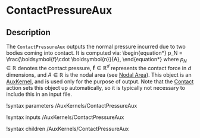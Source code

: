 # ContactPressureAux

## Description

The `ContactPressureAux` outputs the normal pressure incurred due to two bodies coming into contact. It is computed via:
\begin{equation*}
  p_N = \frac{\boldsymbol{f}\cdot \boldsymbol{n}}{A},
\end{equation*}
where $p_N \in \mathbb{R}$ denotes the contact pressure, $\boldsymbol{f} \in \mathbb{R}^{d}$ represents the contact force in $d$ dimensions, and $A \in \mathbb{R}$ is the nodal area (see [Nodal Area](userobject/NodalArea.md)).  This object is an [AuxKernel](AuxKernels/index.md), and is used only for the purpose of output. Note that the [Contact](Contact/index.md) action sets this object up automatically, so it is typically not necessary to include this in an input file.


!syntax parameters /AuxKernels/ContactPressureAux

!syntax inputs /AuxKernels/ContactPressureAux

!syntax children /AuxKernels/ContactPressureAux
